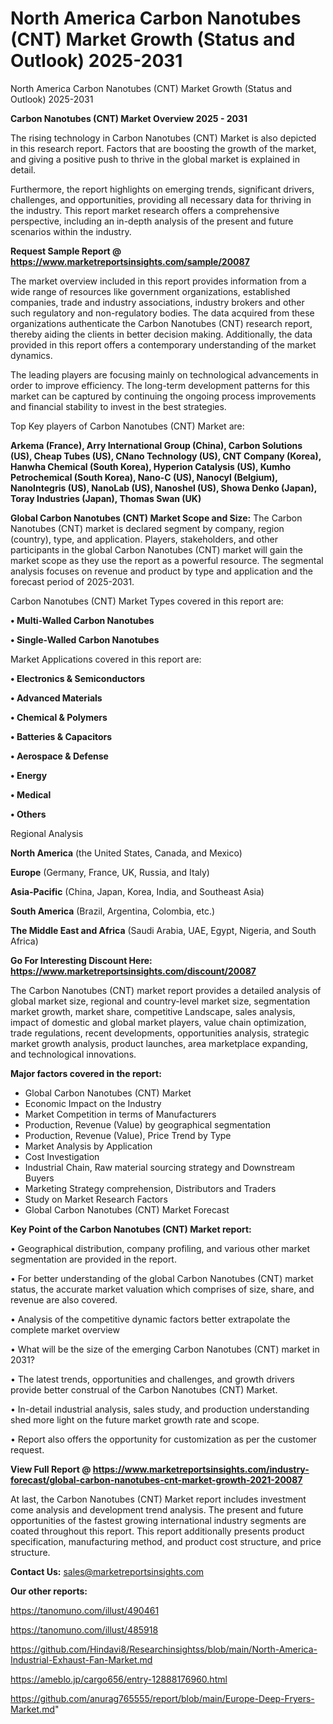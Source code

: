 # North America Carbon Nanotubes (CNT) Market Growth (Status and Outlook) 2025-2031
North America Carbon Nanotubes (CNT) Market Growth (Status and Outlook) 2025-2031

<Strong> Carbon Nanotubes (CNT) Market Overview 2025 - 2031</strong>

The rising technology in Carbon Nanotubes (CNT) Market is also depicted in this research report. Factors that are boosting the growth of the market, and giving a positive push to thrive in the global market is explained in detail.

Furthermore, the report highlights on emerging trends, significant drivers, challenges, and opportunities, providing all necessary data for thriving in the industry. This report market research offers a comprehensive perspective, including an in-depth analysis of the present and future scenarios within the industry.

<strong>Request Sample Report @ <a href=https://www.marketreportsinsights.com/sample/20087>https://www.marketreportsinsights.com/sample/20087</a></strong>

The market overview included in this report provides information from a wide range of resources like government organizations, established companies, trade and industry associations, industry brokers and other such regulatory and non-regulatory bodies. The data acquired from these organizations authenticate the Carbon Nanotubes (CNT) research report, thereby aiding the clients in better decision making. Additionally, the data provided in this report offers a contemporary understanding of the market dynamics.

The leading players are focusing mainly on technological advancements in order to improve efficiency. The long-term development patterns for this market can be captured by continuing the ongoing process improvements and financial stability to invest in the best strategies.

Top Key players of Carbon Nanotubes (CNT) Market are:

<strong>Arkema (France), Arry International Group (China), Carbon Solutions (US), Cheap Tubes (US), CNano Technology (US), CNT Company (Korea), Hanwha Chemical (South Korea), Hyperion Catalysis (US), Kumho Petrochemical (South Korea), Nano-C (US), Nanocyl (Belgium), NanoIntegris (US), NanoLab (US), Nanoshel (US), Showa Denko (Japan), Toray Industries (Japan), Thomas Swan (UK)</strong>

<strong><b>Global Carbon Nanotubes (CNT) Market Scope and Size:</b></strong>
The Carbon Nanotubes (CNT) market is declared segment by company, region (country), type, and application. Players, stakeholders, and other participants in the global Carbon Nanotubes (CNT) market will gain the market scope as they use the report as a powerful resource. The segmental analysis focuses on revenue and product by type and application and the forecast period of 2025-2031.

Carbon Nanotubes (CNT) Market Types covered in this report are:

<strong>• Multi-Walled Carbon Nanotubes

• Single-Walled Carbon Nanotubes</strong>

Market Applications covered in this report are:

<strong>• Electronics & Semiconductors

• Advanced Materials

• Chemical & Polymers

• Batteries & Capacitors

• Aerospace & Defense

• Energy

• Medical

• Others</strong> 

Regional Analysis

<strong>North America</strong> (the United States, Canada, and Mexico)

<strong>Europe</strong> (Germany, France, UK, Russia, and Italy)

<strong>Asia-Pacific</strong> (China, Japan, Korea, India, and Southeast Asia)

<strong>South America</strong> (Brazil, Argentina, Colombia, etc.)

<strong>The Middle East and Africa</strong> (Saudi Arabia, UAE, Egypt, Nigeria, and South Africa)

<strong>Go For Interesting Discount Here: <a href=https://www.marketreportsinsights.com/discount/20087>https://www.marketreportsinsights.com/discount/20087</a></strong>

The Carbon Nanotubes (CNT) market report provides a detailed analysis of global market size, regional and country-level market size, segmentation market growth, market share, competitive Landscape, sales analysis, impact of domestic and global market players, value chain optimization, trade regulations, recent developments, opportunities analysis, strategic market growth analysis, product launches, area marketplace expanding, and technological innovations.

<strong><b>Major factors covered in the report:</b></strong>
<ul>
  <li>Global Carbon Nanotubes (CNT) Market </li>
  <li>Economic Impact on the Industry</li>
  <li>Market Competition in terms of Manufacturers</li>
  <li>Production, Revenue (Value) by geographical segmentation</li>
  <li>Production, Revenue (Value), Price Trend by Type</li>
  <li>Market Analysis by Application</li>
  <li>Cost Investigation</li>
  <li>Industrial Chain, Raw material sourcing strategy and Downstream Buyers</li>
  <li>Marketing Strategy comprehension, Distributors and Traders</li>
  <li>Study on Market Research Factors</li>
  <li>Global Carbon Nanotubes (CNT) Market Forecast</li>
</ul>

<strong><b>Key Point of the Carbon Nanotubes (CNT) Market report:</b></strong>

• Geographical distribution, company profiling, and various other market segmentation are provided in the report.

• For better understanding of the global Carbon Nanotubes (CNT) market status, the accurate market valuation which comprises of size, share, and revenue are also covered.

• Analysis of the competitive dynamic factors better extrapolate the complete market overview

• What will be the size of the emerging Carbon Nanotubes (CNT) market in 2031?

• The latest trends, opportunities and challenges, and growth drivers provide better construal of the Carbon Nanotubes (CNT) Market.

• In-detail industrial analysis, sales study, and production understanding shed more light on the future market growth rate and scope.

• Report also offers the opportunity for customization as per the customer request.

<strong><b>View Full Report @ <a href=https://www.marketreportsinsights.com/industry-forecast/global-carbon-nanotubes-cnt-market-growth-2021-20087>https://www.marketreportsinsights.com/industry-forecast/global-carbon-nanotubes-cnt-market-growth-2021-20087</a></b></strong>


At last, the Carbon Nanotubes (CNT) Market report includes investment come analysis and development trend analysis. The present and future opportunities of the fastest growing international industry segments are coated throughout this report. This report additionally presents product specification, manufacturing method, and product cost structure, and price structure.

<strong>Contact Us:</strong>
sales@marketreportsinsights.com

<strong>Our other reports:</strong>

<a href=https://tanomuno.com/illust/490461>https://tanomuno.com/illust/490461</a>

<a href=https://tanomuno.com/illust/485918>https://tanomuno.com/illust/485918</a>

<a href=https://github.com/Hindavi8/Researchinsightss/blob/main/North-America-Industrial-Exhaust-Fan-Market.md>https://github.com/Hindavi8/Researchinsightss/blob/main/North-America-Industrial-Exhaust-Fan-Market.md</a>

<a href=https://ameblo.jp/cargo656/entry-12888176960.html>https://ameblo.jp/cargo656/entry-12888176960.html</a>

<a href=https://github.com/anurag765555/report/blob/main/Europe-Deep-Fryers-Market.md>https://github.com/anurag765555/report/blob/main/Europe-Deep-Fryers-Market.md</a>"
